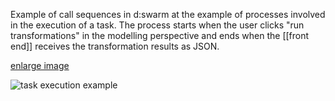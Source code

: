 Example of call sequences in d:swarm at the example of processes involved in the execution of a task. The process starts when the user clicks "run transformations" in the modelling perspective and ends when the [[front end]] receives the transformation results as JSON.

[enlarge image](../img/sequence_diagram_run_transformations.png)
<!--- update image at https://intranet.slub-dresden.de/display/DAT/Call+Sequences+-+Example%3A+Task+Execution --> 
![task execution example](../img/sequence_diagram_run_transformations.png)

